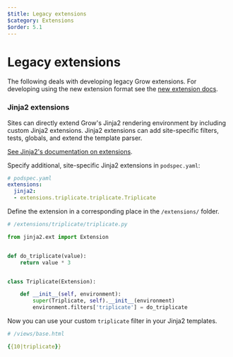 ```yaml
---
$title: Legacy extensions
$category: Extensions
$order: 5.1
---
```

# Legacy extensions

The following deals with developing legacy Grow extensions. For developing using
the new extension format see the [new extension docs]([url('/content/docs/extensions.md')]).

### Jinja2 extensions

Sites can directly extend Grow's Jinja2 rendering environment by including
custom Jinja2 extensions. Jinja2 extensions can add site-specific filters,
tests, globals, and extend the template parser.

[See Jinja2's documentation on extensions](http://jinja.pocoo.org/docs/extensions/).

Specify additional, site-specific Jinja2 extensions in `podspec.yaml`:

```yaml
# podspec.yaml
extensions:
  jinja2:
  - extensions.triplicate.triplicate.Triplicate
```

Define the extension in a corresponding place in the `/extensions/` folder.

```python
# /extensions/triplicate/triplicate.py

from jinja2.ext import Extension


def do_triplicate(value):
    return value * 3


class Triplicate(Extension):

    def __init__(self, environment):
        super(Triplicate, self).__init__(environment)
        environment.filters['triplicate'] = do_triplicate
```

Now you can use your custom `triplicate` filter in your Jinja2 templates.

```yaml
# /views/base.html

{{10|triplicate}}
```
